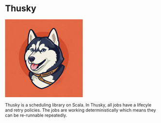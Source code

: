 # Thusky

<img src="/docs/icon.jpg" width="256" height="256" />

Thusky is a scheduling library on Scala. In Thusky, all jobs have a lifecyle 
and retry policies. The jobs are working deterministically which means they 
can be re-runnable repeatedly.
